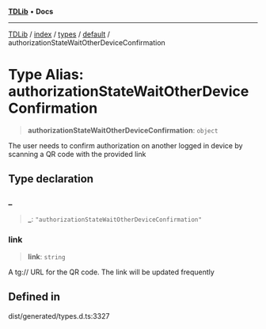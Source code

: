 [**TDLib**](../../../../../../README.md) • **Docs**

***

[TDLib](../../../../../../modules.md) / [index](../../../../../README.md) / [types](../../../README.md) / [default](../README.md) / authorizationStateWaitOtherDeviceConfirmation

# Type Alias: authorizationStateWaitOtherDeviceConfirmation

> **authorizationStateWaitOtherDeviceConfirmation**: `object`

The user needs to confirm authorization on another logged in device by scanning a QR code with the provided link

## Type declaration

### \_

> **\_**: `"authorizationStateWaitOtherDeviceConfirmation"`

### link

> **link**: `string`

A tg:// URL for the QR code. The link will be updated frequently

## Defined in

dist/generated/types.d.ts:3327
